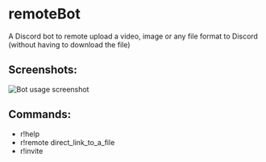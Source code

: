 # remoteBot
A Discord bot to remote upload a video, image or any file format to Discord (without having to download the file)

## Screenshots:
![Bot usage screenshot](https://cdn.discordapp.com/attachments/625827943993835528/729715442201002004/image-2366.png)

## Commands:
- r!help
- r!remote direct_link_to_a_file
- r!invite
